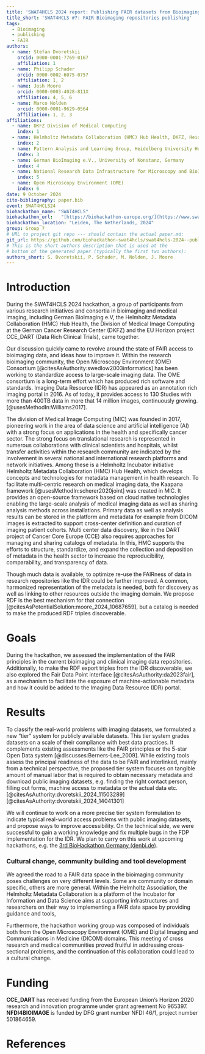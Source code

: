 ```yaml
---
title: 'SWAT4HCLS 2024 report: Publishing FAIR datasets from Bioimaging repositories'
title_short: 'SWAT4HCLS #7: FAIR Bioimaging repositories publishing'
tags:
  - Bioimaging
  - publishing
  - FAIR
authors:
  - name: Stefan Dvoretskii
    orcid: 0000-0001-7769-0167
    affiliation: 1
  - name: Philipp Schader
    orcid: 0000-0002-6075-0757
    affiliation: 1, 2
  - name: Josh Moore
    orcid: 0000-0003-4028-811X
    affiliation: 4, 5, 6
  - name: Marco Nolden
    orcid: 0000-0001-9629-0564
    affiliation: 1, 2, 3
affiliations:
  - name: DKFZ Division of Medical Computing
    index: 1
  - name: Helmholtz Metadata Collaboration (HMC) Hub Health, DKFZ, Heidelberg, Germany
    index: 2
  - name: Pattern Analysis and Learning Group, Heidelberg University Hospital
    index: 3
  - name: German BioImaging e.V., University of Konstanz, Germany
    index: 4
  - name: National Research Data Infrastructure for Microscopy and BioImage Analysis (NFDI4BIOIMAGE)
    index: 5
  - name: Open Microscopy Environment (OME)
    index: 6
date: 9 October 2024
cito-bibliography: paper.bib
event: SWAT4HCLS24
biohackathon_name: "SWAT4HCLS"
biohackathon_url:   "[https://biohackathon-europe.org/](https://www.swat4ls.org/workshops/leiden2024/hackathon/)"
biohackathon_location: "Leiden, The Netherlands, 2024"
group: Group 7
# URL to project git repo --- should contain the actual paper.md:
git_url: https://github.com/biohackathon-swat4hcls/swat4hcls-2024--publishing-fair-datasets-from-bioimaging-repositories.git
# This is the short authors description that is used at the
# bottom of the generated paper (typically the first two authors):
authors_short: S. Dvoretskii, P. Schader, M. Nolden, J. Moore
---
```



# **Introduction**

During the SWAT4HCLS 2024 hackathon, a group of participants from various
research initiatives and consortia in bioimaging and medical imaging, including
German BioImaging e.V, the Helmholtz Metadata Collaboration (HMC) Hub Health,
the Division of Medical Image Computing at the German Cancer Research Center
(DKFZ) and the EU Horizon project CCE\_DART (Data Rich Clinical Trials), came
together.

Our discussion quickly came to revolve around the state of FAIR access to bioimaging data, and ideas
how to improve it. Within the research bioimaging community, the Open
Microscopy Environment (OME) Consortium [@citesAsAuthority:swedlow2003informatics] has been working to standardize access
to large-scale imaging data. The OME consortium is a long-term effort which has
produced rich software and standards. Imaging Data Resource (IDR) has
appeared as an annotation rich imaging portal in 2016\. As of today, it
provides access to 130 Studies with more than 400TB data in more that 14
million images, continuously growing. [@usesMethodIn:Williams2017]. 

The division of Medical Image Computing (MIC) was founded in 2017, pioneering work in the area of data science and artificial intelligence (AI) with a strong focus on applications in the health and specifically cancer sector. The strong focus on translational research is represented in numerous collaborations with clinical scientists and hospitals, whilst transfer activities within the research community are indicated by the involvement in several national and international research platforms and network initiatives. Among these is a Helmholtz Incubator initiative Helmholtz Metadata Collaboration (HMC) Hub Health, which develops concepts and technologies for metadata management in health research.
To facilitate multi-centric research on medical imaging data, the
Kaapana framework [@usesMethodIn:scherer2020joint] was created in MIC. It provides
an open-source framework based on cloud native technologies enabling the
large-scale analysis of medical imaging data as well as sharing analysis
methods across installations. Primary data as well as analysis results can be
stored in the platform and metadata for example from DICOM images is extracted
to support cross-center definition and curation of imaging patient cohorts.
Multi center data discovery, like in the DART project of Cancer Core Europe
(CCE) also requires approaches for managing and sharing catalogs of metadata. In this, HMC supports the efforts to structure, standardize, and expand the collection and 
deposition of metadata in the health sector to increase the reproducibility, comparability, and transparency of data.

Though much data is available, to optimize re-use the FAIRness of data in
research repositories like the IDR could be further improved. A common,
harmonized representation of the metadata is needed, both for discovery as well
as linking to other resources outside the imaging domain. We propose RDF is the
best mechanism for that connection
[@citesAsPotentialSolution:moore_2024_10687659], but a catalog is needed to
make the produced RDF triples discoverable.


# **Goals**

During the hackathon, we assessed the implementation of the FAIR principles in
the current bioimaging and clinical imaging data repositories. Additionally, to
make the RDF export triples from the IDR discoverable, we also explored the
Fair Data Point interface [@citesAsAuthority:da2023fair], as a mechanism to
facilitate the exposure of machine-actionable metadata and how it could be
added to the Imaging Data Resource (IDR) portal. 


# **Results**

To classify the real-world problems with imaging datasets, we formulated a new
“tier” system for publicly available datasets. This tier system grades datasets
on a scale of their compliance with best data practices. It complements
existing assessments like the FAIR principles or the 5-star Open Data system
[@discusses:Berners-Lee_2009]. While existing tools assess the principal
readiness of the data to be FAIR and interlinked, mainly from a technical
perspective, the proposed tier system focuses on tangible amount of manual
labor that is required to obtain necessary metadata and download public imaging
datasets, e.g. finding the right contact person, filling out forms, machine
access to metadata or the actual data etc. [@citesAsAuthority:dvoretskii_2024_11503289] [@citesAsAuthority:dvoretskii_2024_14041301] 

We will continue to work on a more precise tier system formulation to indicate
typical real-world access problems with public imaging datasets, and propose
ways to improve accessibility. On the technical side, we were successful to
gain a working knowledge and fix multiple bugs in the FDP implementation for
the IDR. We plan to carry on this work at upcoming hackathons, e.g. the
[3rd BioHackathon Germany (denbi.de)](https://www.denbi.de/de-nbi-events/1678-biohackathon-germany-3).


### **Cultural change, community building and tool development**

We agreed the road to a FAIR data space in the bioimaging community poses
challenges on very different levels. Some are community or domain specific,
others are more general. Within the Helmholtz Association, the Helmholtz
Metadata Collaboration is a platform of the Incubator for Information and Data
Science aims at supporting infrastructures and researchers on their way to
implementing a FAIR data space by providing guidance and tools,

Furthermore, the hackathon working group was composed of individuals both from
the Open Microscopy Environment (OME) and Digital Imaging and Communications in
Medicine (DICOM) domains. This meeting of cross research and medical
communities proved fruitful in addressing cross-sectional problems, and the
continuation of this collaboration could lead to a cultural change.


# **Funding**

**CCE\_DART** has received funding from the European Union’s Horizon 2020
research and innovation programme under grant agreement No 965397.
**NFDI4BIOIMAGE** is funded by DFG grant number NFDI 46/1, project number
501864659.

# **References**
